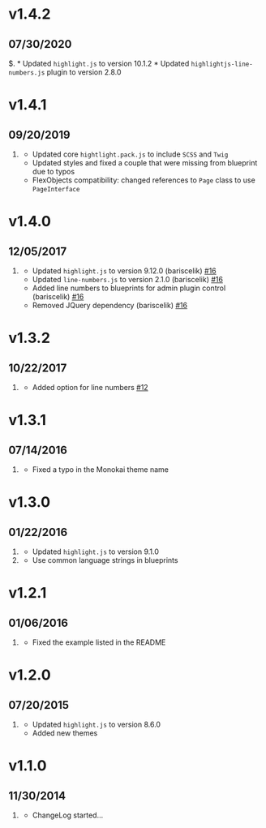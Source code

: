 # v1.4.2
## 07/30/2020

$. [](#improved)
    * Updated `highlight.js` to version 10.1.2
    * Updated `highlightjs-line-numbers.js` plugin to version 2.8.0

# v1.4.1
## 09/20/2019

1. [](#improved)
    * Updated core `hightlight.pack.js` to include `SCSS` and `Twig`
    * Updated styles and fixed a couple that were missing from blueprint due to typos
    * FlexObjects compatibility: changed references to `Page` class to use `PageInterface`

# v1.4.0
## 12/05/2017

1. [](#new)
    * Updated `highlight.js` to version 9.12.0 (bariscelik) [#16](https://github.com/getgrav/grav-plugin-highlight/pull/16)
    * Updated `line-numbers.js` to version 2.1.0 (bariscelik) [#16](https://github.com/getgrav/grav-plugin-highlight/pull/16)
    * Added line numbers to blueprints for admin plugin control (bariscelik) [#16](https://github.com/getgrav/grav-plugin-highlight/pull/16)
    * Removed JQuery dependency (bariscelik) [#16](https://github.com/getgrav/grav-plugin-highlight/pull/16)

# v1.3.2
## 10/22/2017

1. [](#new)
    * Added option for line numbers [#12](https://github.com/getgrav/grav-plugin-highlight/pull/12)

# v1.3.1
## 07/14/2016

1. [](#bugfix)
    * Fixed a typo in the Monokai theme name

# v1.3.0
## 01/22/2016

1. [](#new)
    * Updated `highlight.js` to version 9.1.0
1. [](#improved)
    * Use common language strings in blueprints

# v1.2.1
## 01/06/2016

1. [](#bugfix)
    * Fixed the example listed in the README

# v1.2.0
## 07/20/2015

1. [](#new)
    * Updated `highlight.js` to version 8.6.0
    * Added new themes

# v1.1.0
## 11/30/2014

1. [](#new)
    * ChangeLog started...
